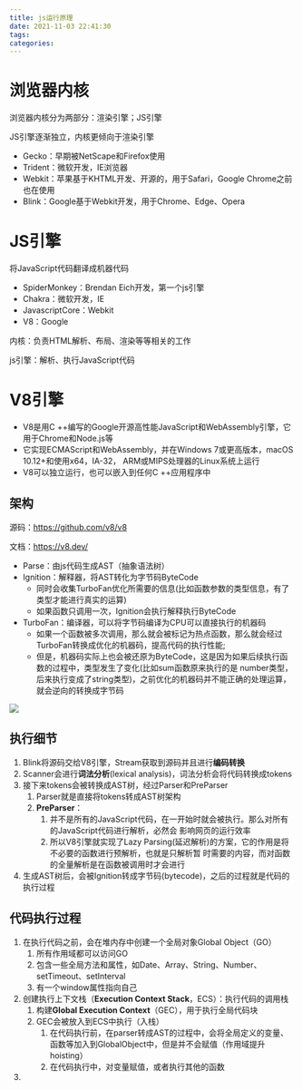 ```yaml
---
title: js运行原理
date: 2021-11-03 22:41:30
tags:
categories:
---
```


# 浏览器内核

浏览器内核分为两部分：渲染引擎；JS引擎

JS引擎逐渐独立，内核更倾向于渲染引擎

- Gecko：早期被NetScape和Firefox使用
- Trident：微软开发，IE浏览器
- Webkit：苹果基于KHTML开发、开源的，用于Safari，Google Chrome之前也在使用
- Blink：Google基于Webkit开发，用于Chrome、Edge、Opera

# JS引擎

将JavaScript代码翻译成机器代码

- SpiderMonkey：Brendan Eich开发，第一个js引擎
- Chakra：微软开发，IE
- JavascriptCore：Webkit
- V8：Google

内核：负责HTML解析、布局、渲染等等相关的工作

js引擎：解析、执行JavaScript代码

# V8引擎

- V8是用C ++编写的Google开源高性能JavaScript和WebAssembly引擎，它用于Chrome和Node.js等
- 它实现ECMAScript和WebAssembly，并在Windows 7或更高版本，macOS 10.12+和使用x64，IA-32， ARM或MIPS处理器的Linux系统上运行
- V8可以独立运行，也可以嵌入到任何C ++应用程序中

## 架构

源码：https://github.com/v8/v8

文档：https://v8.dev/

- Parse：由js代码生成AST（抽象语法树）
- Ignition：解释器，将AST转化为字节码ByteCode
  - 同时会收集TurboFan优化所需要的信息(比如函数参数的类型信息，有了类型才能进行真实的运算)
  - 如果函数只调用一次，Ignition会执行解释执行ByteCode
- TurboFan：编译器，可以将字节码编译为CPU可以直接执行的机器码
  - 如果一个函数被多次调用，那么就会被标记为热点函数，那么就会经过TurboFan转换成优化的机器码，提高代码的执行性能;
  - 但是，机器码实际上也会被还原为ByteCode，这是因为如果后续执行函数的过程中，类型发生了变化(比如sum函数原来执行的是 number类型，后来执行变成了string类型)，之前优化的机器码并不能正确的处理运算，就会逆向的转换成字节码

![](https://filescdn.proginn.com/3ab7eb5b3f88a24aeb98a19f43059261/fae32b4d579da90b03cc9ebe13c7a86a.webp)

## 执行细节

1. Blink将源码交给V8引擎，Stream获取到源码并且进行**编码转换**
2. Scanner会进行**词法分析**(lexical analysis)，词法分析会将代码转换成tokens
3. 接下来tokens会被转换成AST树，经过Parser和PreParser
   1. Parser就是直接将tokens转成AST树架构
   2. **PreParser**：
      1. 并不是所有的JavaScript代码，在一开始时就会被执行。那么对所有的JavaScript代码进行解析，必然会 影响网页的运行效率
      2. 所以V8引擎就实现了Lazy Parsing(延迟解析)的方案，它的作用是将不必要的函数进行预解析，也就是只解析暂 时需要的内容，而对函数的全量解析是在函数被调用时才会进行
4. 生成AST树后，会被Ignition转成字节码(bytecode)，之后的过程就是代码的执行过程

## 代码执行过程

1. 在执行代码之前，会在堆内存中创建一个全局对象Global Object（GO）
   1. 所有作用域都可以访问GO
   2. 包含一些全局方法和属性，如Date、Array、String、Number、setTimeout、setInterval
   3. 有一个window属性指向自己
2. 创建执行上下文栈（**Execution Context Stack**，ECS）：执行代码的调用栈
   1. 构建**Global Execution Context**（GEC），用于执行全局代码块
   2. GEC会被放入到ECS中执行（入栈）
      1. 在代码执行前，在parser转成AST的过程中，会将全局定义的变量、函数等加入到GlobalObject中，但是并不会赋值（作用域提升hoisting）
      2. 在代码执行中，对变量赋值，或者执行其他的函数
3. 
